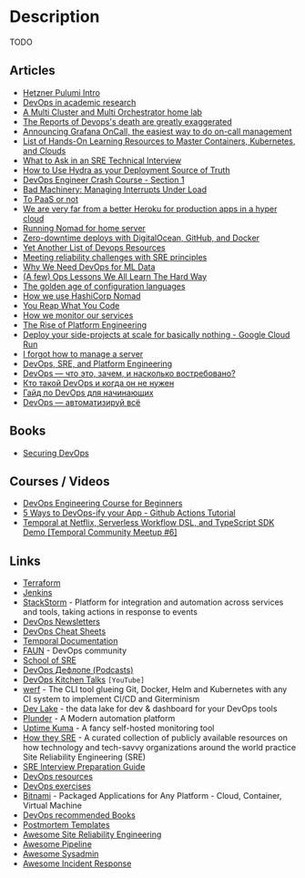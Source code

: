 # Description

TODO


## Articles

- [Hetzner Pulumi Intro](https://shibumi.dev/posts/hetzner-pulumi-intro/)
- [DevOps in academic research](https://mattsegal.dev/devops-academic-research.html)
- [A Multi Cluster and Multi Orchestrator home lab](https://johansiebens.dev/posts/2021/05/a-multi-cluster-and-multi-orchestrator-home-lab/)
- [The Reports of Devops's death are greatly exaggerated](https://adnaan.badr.in/blog/2021/01/25/the-reports-of-devopss-death-are-greatly-exaggerated/)
- [Announcing Grafana OnCall, the easiest way to do on-call management](https://grafana.com/blog/2021/11/09/announcing-grafana-oncall/)
- [List of Hands-On Learning Resources to Master Containers, Kubernetes, and Clouds](https://iximiuz.com/en/posts/learn-by-doing-platforms/)
- [What to Ask in an SRE Technical Interview](https://mt165.co.uk/blog/sre-interview-questions/)
- [How to Use Hydra as your Deployment Source of Truth](https://determinate.systems/posts/hydra-deployment-source-of-truth)
- [DevOps Engineer Crash Course - Section 1](https://matduggan.com/devops-engineer-crash-course/)
- [Bad Machinery: Managing Interrupts Under Load](https://log.andvari.net/pages/bad-machinery.html)
- [To PaaS or not](https://www.shayon.dev/post/2021/119/to-paas-or-not/)
- [We are very far from a better Heroku for production apps in a hyper cloud](https://about.gitlab.com/blog/2021/03/22/we-are-building-a-better-heroku/)
- [Running Nomad for home server](https://mrkaran.dev/posts/home-server-nomad/)
- [Zero-downtime deploys with DigitalOcean, GitHub, and Docker](https://blog.logrocket.com/zero-downtime-deploys-with-digitalocean-github-and-docker/)
- [Yet Another List of Devops Resources](https://jrott.com/posts/devops-links/#databases-and-data-modeling)
- [Meeting reliability challenges with SRE principles](https://cloud.google.com/blog/products/management-tools/meeting-reliability-challenges-with-sre-principles)
- [Why We Need DevOps for ML Data](https://www.tecton.ai/blog/devops-ml-data/)
- [(A few) Ops Lessons We All Learn The Hard Way](https://www.netmeister.org/blog/ops-lessons.html)
- [The golden age of configuration languages](https://cosminilie.ro/posts/evolution-of-configuration-languages/)
- [How we use HashiCorp Nomad](https://blog.cloudflare.com/how-we-use-hashicorp-nomad/)
- [You Reap What You Code](https://ferd.ca/you-reap-what-you-code.html)
- [How we monitor our services](https://sourcehut.org/blog/2020-07-03-how-we-monitor-our-services/)
- [The Rise of Platform Engineering](https://softwareengineeringdaily.com/2020/02/13/setting-the-stage-for-platform-engineering/)
- [Deploy your side-projects at scale for basically nothing - Google Cloud Run](https://alexolivier.me/posts/deploy-container-stateless-cheap-google-cloud-run-serverless)
- [I forgot how to manage a server](https://ma.ttias.be/i-forgot-how-to-manage-a-server/)
- [DevOps, SRE, and Platform Engineering](https://iximiuz.com/en/posts/devops-sre-and-platform-engineering/)
- [DevOps — что это, зачем, и насколько востребовано?](https://habr.com/ru/company/habr_career/blog/494940/)
- [Кто такой DevOps и когда он не нужен](https://habr.com/ru/company/playgendary/blog/493998/)
- [Гайд по DevOps для начинающих](https://habr.com/ru/company/skillfactory/blog/509344/)
- [DevOps — автоматизируй всё](https://habr.com/ru/post/303050/)


## Books

- [Securing DevOps](https://www.manning.com/books/securing-devops)


## Courses / Videos

- [DevOps Engineering Course for Beginners](https://youtu.be/j5Zsa_eOXeY)
- [5 Ways to DevOps-ify your App - Github Actions Tutorial](https://youtu.be/eB0nUzAI7M8)
- [Temporal at Netflix, Serverless Workflow DSL, and TypeScript SDK Demo [Temporal Community Meetup #6]](https://youtu.be/JQ6FRTnQWFI)


## Links

- [Terraform](https://www.terraform.io/)
- [Jenkins](https://www.jenkins.io/)
- [StackStorm](https://stackstorm.com/) - Platform for integration and automation across services and tools, taking actions in response to events
- [DevOps Newsletters](https://devopsnewsletters.com/)
- [DevOps Cheat Sheets](https://lzone.de/)
- [Temporal Documentation](https://docs.temporal.io)
- [FAUN](https://faun.dev/c/) - DevOps community
- [School of SRE](https://linkedin.github.io/school-of-sre/)
- [DevOps Дефлопе (Podcasts)](https://devopsdeflope.ru/)
- [DevOps Kitchen Talks](https://www.youtube.com/channel/UCXJ196NygANaBHg_KznKXag) `[YouTube]`
- [werf](https://github.com/werf/werf) - The CLI tool glueing Git, Docker, Helm and Kubernetes with any CI system to implement CI/CD and Giterminism
- [Dev Lake](https://github.com/merico-dev/lake) - the data lake for dev & dashboard for your DevOps tools
- [Plunder](https://github.com/plunder-app/plunder) - A Modern automation platform
- [Uptime Kuma](https://github.com/louislam/uptime-kuma) - A fancy self-hosted monitoring tool
- [How they SRE](https://github.com/upgundecha/howtheysre) - A curated collection of publicly available resources on how technology and tech-savvy organizations around the world practice Site Reliability Engineering (SRE)
- [SRE Interview Preparation Guide]()
- [DevOps resources](https://github.com/bregman-arie/devops-resources)
- [DevOps exercises](https://github.com/bregman-arie/devops-exercises)
- [Bitnami](https://github.com/bitnami/charts) - Packaged Applications for Any Platform - Cloud, Container, Virtual Machine
- [DevOps recommended Books](https://github.com/stack72/ops-books)
- [Postmortem Templates](https://github.com/dastergon/postmortem-templates)
- [Awesome Site Reliability Engineering](https://github.com/dastergon/awesome-sre)
- [Awesome Pipeline](https://github.com/pditommaso/awesome-pipeline)
- [Awesome Sysadmin](https://github.com/kahun/awesome-sysadmin)
- [Awesome Incident Response](https://github.com/meirwah/awesome-incident-response)
